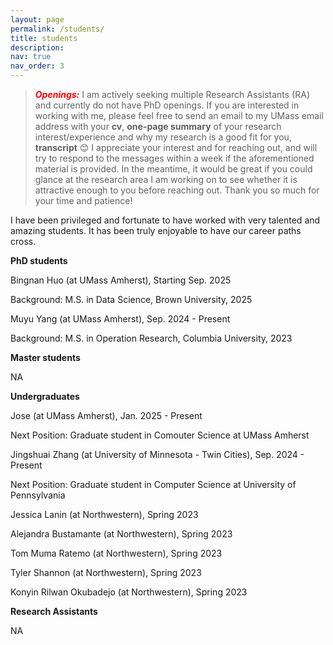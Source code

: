 ```yaml
---
layout: page
permalink: /students/
title: students
description: 
nav: true
nav_order: 3
---
```




> **_<span style='color: red;'>Openings:</span>_** I am actively seeking multiple Research Assistants (RA) and currently do not have PhD openings. If you are interested in working with me, please feel free to send an email to my UMass email address with your **cv**, **one-page summary** of your research interest/experience and why my research is a good fit for you, **transcript** :blush: I appreciate your interest and for reaching out, and will try to respond to the messages within a week if the aforementioned material is provided. In the meantime, it would be great if you could glance at the research area I am working on to see whether it is attractive enough to you before reaching out. Thank you so much for your time and patience!

I have been privileged and fortunate to have worked with very talented and amazing students. It has been truly enjoyable to have our career paths cross.

**PhD students**

Bingnan Huo (at UMass Amherst), Starting Sep. 2025 

Background: M.S. in Data Science, Brown University, 2025

Muyu Yang (at UMass Amherst), Sep. 2024 - Present

Background: M.S. in Operation Research, Columbia University, 2023


**Master students** 

NA

**Undergraduates** 

Jose (at UMass Amherst), Jan. 2025 - Present

Next Position: Graduate student in Comouter Science at UMass Amherst 

Jingshuai Zhang (at University of Minnesota - Twin Cities), Sep. 2024 - Present 

Next Position: Graduate student in Computer Science at University of Pennsylvania 

Jessica Lanin (at Northwestern), Spring 2023

Alejandra Bustamante (at Northwestern), Spring 2023

Tom Muma Ratemo (at Northwestern), Spring 2023

Tyler Shannon (at Northwestern), Spring 2023

Konyin Rilwan Okubadejo (at Northwestern), Spring 2023


**Research Assistants** 

NA 

